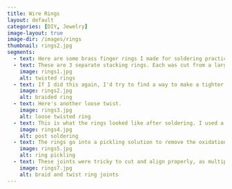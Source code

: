 ```yaml
---
title: Wire Rings
layout: default
categories: [DIY, Jewelry]
image-layout: true
image-dir: /images/rings
thumbnail: rings2.jpg
segments: 
  - text: Here are some brass finger rings I made for soldering practice. The wire is 20ga round brass from Monster Slayer; the solder is silver.
  - text: These are 3 separate stacking rings. Each was cut from a larger twisted and hammered wire pair. Getting this tight, even twist required the help of a pen or some straight tool as a twisting handle.
    image: rings1.jpg
    alt: twisted rings
  - text: If I did this again, I'd try to find a way to make a tighter 3 (or more) strand braid.
    image: rings2.jpg
    alt: braided ring
  - text: Here's another loose twist.
    image: rings3.jpg
    alt: loose twisted ring
  - text: This is what the rings looked like after soldering. I used a propane torch and paste flux for this.
    image: rings4.jpg
    alt: post soldering
  - text: The rings go into a pickling solution to remove the oxidation from soldering. This takes a few minutes if, like me, you don't have a heated pickle pot.
    image: rings5.jpg
    alt: ring pickling
  - text: These joints were tricky to cut and align properly, as multiple loose ends needed joining. The final ring size was affected by the available cutting points, although I could have sized the rings a bit larger by hammering them out after soldering.
    image: rings7.jpg
    alt: braid and twist ring joints
---
```

